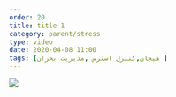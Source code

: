 ```yaml
---
order: 20
title: title-1
category: parent/stress
type: video
date: 2020-04-08 11:00
tags: [هیجان,کنترل استرس ,مدیریت بحران ]
---
```


[![](../../static/images/crisis-cover.webp)](../../static/videos/crisis.mp4)